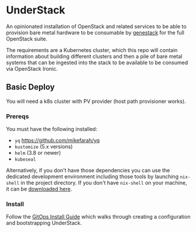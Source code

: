 # UnderStack

An opinionated installation of OpenStack and related services to
be able to provision bare metal hardware to be consumable by
[genestack](https://github.com/rackerlabs/genestack) for the
full OpenStack suite.

The requirements are a Kubernetes cluster, which
this repo will contain information about building different
clusters and then a pile of bare metal systems that can
be ingested into the stack to be available to be consumed
via OpenStack Ironic.

## Basic Deploy

You will need a k8s cluster with PV provider (host path provisioner works).

### Prereqs

You must have the following installed:

- `yq` <https://github.com/mikefarah/yq>
- `kustomize` (5.x versions)
- `helm` (3.8 or newer)
- `kubeseal`

Alternatively, if you don't have those dependencies you can use the dedicated
development environment including those tools by launching `nix-shell` in the
project directory. If you don't have `nix-shell` on your machine, it can be
[downloaded here](https://nixos.org/download.html).

### Install

Follow the [GitOps Install
Guide](https://rackerlabs.github.io/understack/deploy-guide/gitops-install/)
which walks through creating a configuration and bootstrapping UnderStack.
